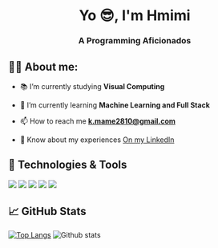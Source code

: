 <h1 align="center">Yo 😎, I'm Hmimi</h1>
<h3 align="center">A Programming Aficionados</h3>

## 👨‍🏫 About me:

- 📚 I’m currently studying **Visual Computing**

- 🌱 I’m currently learning **Machine Learning and Full Stack**

- 📫 How to reach me **k.mame2810@gmail.com**

- 📄 Know about my experiences [On my LinkedIn](https://www.linkedin.com/in/ahmed-moussaoui-581518203/)


## 🔧 Technologies & Tools
![](https://img.shields.io/badge/OS-Windows-informational?style=flat&logo=windows&logoColor=white&color=2bbc8a)
![](https://img.shields.io/badge/Editor-VSCode-informational?style=flat&logo=visualstudiocode-idea&logoColor=white&color=2bbc8a)
![](https://img.shields.io/badge/Code-Python-informational?style=flat&logo=python&logoColor=white&color=2bbc8a)
![](https://img.shields.io/badge/Code-JavaScript-informational?style=flat&logo=javascript&logoColor=white&color=2bbc8a)
![](https://img.shields.io/badge/Code-Vue-informational?style=flat&logo=vue.js&logoColor=white&color=2bbc8a)

## 📈 GitHub Stats
[![Top Langs](https://github-readme-stats.vercel.app/api/top-langs/?username=smuglilgoat&layout=compact)](https://github.com/smugligoat)
![Github stats](https://github-readme-stats.vercel.app/api?username=smuglilgoat&show_icons=true)
